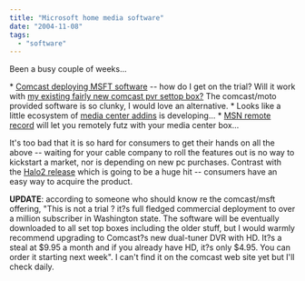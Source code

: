 ```yaml
---
title: "Microsoft home media software"
date: "2004-11-08"
tags: 
  - "software"
---
```


Been a busy couple of weeks...

\* [Comcast deploying MSFT software](http://WWW.lostremote.com/archives/002971.html) -- how do I get on the trial? Will it work with [my existing fairly new comcast pvr settop box?](http://www.theludwigs.com/archives/001197.html) The comcast/moto provided software is so clunky, I would love an alternative. \* Looks like a little ecosystem of [media center addins](http://www.furrygoat.com/PermaLink.aspx?guid=16505954-c444-4d24-aa94-475bb26c1c58) is developing... \* [MSN remote record](http://www.engadget.com/entry/7685703146968882/) will let you remotely futz with your media center box...

It's too bad that it is so hard for consumers to get their hands on all the above -- waiting for your cable company to roll the features out is no way to kickstart a market, nor is depending on new pc purchases. Contrast with the [Halo2 release](http://www.extremetech.com/article2/0,1558,1719938,00.asp?kc=ETRSS02129TX1K0000532) which is going to be a huge hit -- consumers have an easy way to acquire the product.

**UPDATE**: according to someone who should know re the comcast/msft offering, "This is not a trial ? it?s full fledged commercial deployment to over a million subscriber in Washington state. The software will be eventually downloaded to all set top boxes including the older stuff, but I would warmly recommend upgrading to Comcast?s new dual-tuner DVR with HD. It?s a steal at $9.95 a month and if you already have HD, it?s only $4.95. You can order it starting next week". I can't find it on the comcast web site yet but I'll check daily.

